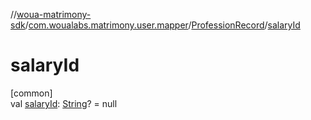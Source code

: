 //[woua-matrimony-sdk](../../../index.md)/[com.woualabs.matrimony.user.mapper](../index.md)/[ProfessionRecord](index.md)/[salaryId](salary-id.md)

# salaryId

[common]\
val [salaryId](salary-id.md): [String](https://kotlinlang.org/api/latest/jvm/stdlib/kotlin/-string/index.html)? = null

